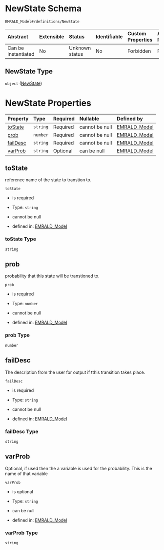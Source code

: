 # NewState Schema

```txt
EMRALD_Model#/definitions/NewState
```



| Abstract            | Extensible | Status         | Identifiable | Custom Properties | Additional Properties | Access Restrictions | Defined In                                                                                    |
| :------------------ | :--------- | :------------- | :----------- | :---------------- | :-------------------- | :------------------ | :-------------------------------------------------------------------------------------------- |
| Can be instantiated | No         | Unknown status | No           | Forbidden         | Forbidden             | none                | [EMRALD\_JsonSchemaV3\_0.json\*](../../out/EMRALD_JsonSchemaV3_0.json "open original schema") |

## NewState Type

`object` ([NewState](emrald_jsonschemav3_0-definitions-newstate.md))

# NewState Properties

| Property              | Type     | Required | Nullable       | Defined by                                                                                                                                  |
| :-------------------- | :------- | :------- | :------------- | :------------------------------------------------------------------------------------------------------------------------------------------ |
| [toState](#tostate)   | `string` | Required | cannot be null | [EMRALD\_Model](emrald_jsonschemav3_0-definitions-newstate-properties-tostate.md "EMRALD_Model#/definitions/NewState/properties/toState")   |
| [prob](#prob)         | `number` | Required | cannot be null | [EMRALD\_Model](emrald_jsonschemav3_0-definitions-newstate-properties-prob.md "EMRALD_Model#/definitions/NewState/properties/prob")         |
| [failDesc](#faildesc) | `string` | Required | cannot be null | [EMRALD\_Model](emrald_jsonschemav3_0-definitions-newstate-properties-faildesc.md "EMRALD_Model#/definitions/NewState/properties/failDesc") |
| [varProb](#varprob)   | `string` | Optional | can be null    | [EMRALD\_Model](emrald_jsonschemav3_0-definitions-newstate-properties-varprob.md "EMRALD_Model#/definitions/NewState/properties/varProb")   |

## toState

reference name of the state to transtion to.

`toState`

* is required

* Type: `string`

* cannot be null

* defined in: [EMRALD\_Model](emrald_jsonschemav3_0-definitions-newstate-properties-tostate.md "EMRALD_Model#/definitions/NewState/properties/toState")

### toState Type

`string`

## prob

probability that this state will be transtioned to.

`prob`

* is required

* Type: `number`

* cannot be null

* defined in: [EMRALD\_Model](emrald_jsonschemav3_0-definitions-newstate-properties-prob.md "EMRALD_Model#/definitions/NewState/properties/prob")

### prob Type

`number`

## failDesc

The description from the user for output if tthis transition takes place.

`failDesc`

* is required

* Type: `string`

* cannot be null

* defined in: [EMRALD\_Model](emrald_jsonschemav3_0-definitions-newstate-properties-faildesc.md "EMRALD_Model#/definitions/NewState/properties/failDesc")

### failDesc Type

`string`

## varProb

Optional, if used  then the a variable is used for the probability. This is the name of that variable

`varProb`

* is optional

* Type: `string`

* can be null

* defined in: [EMRALD\_Model](emrald_jsonschemav3_0-definitions-newstate-properties-varprob.md "EMRALD_Model#/definitions/NewState/properties/varProb")

### varProb Type

`string`
